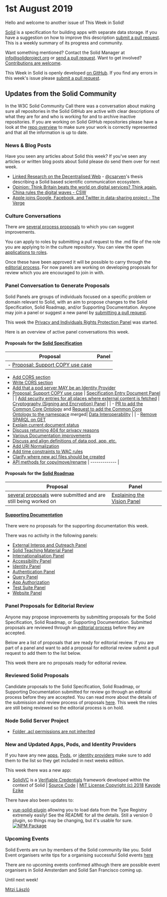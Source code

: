 # 1st August 2019

Hello and welcome to another issue of This Week in Solid!

[Solid](https://solid.github.io/information/) is a specification for building apps with separate data storage. If you have a suggestion on how to improve this description [submit a pull request](https://github.com/solid/roadmap/blob/master/what-is-solid.md). This is a weekly summary of its progress and community. 

Want something mentioned? Contact the Solid Manager at info@solidproject.org or [send a pull request](https://github.com/solid/information/edit/master/weekly-updates/next.md). Want to get involved? [Contributions are welcome](https://github.com/solid/information#develop).

This Week in Solid is openly developed [on GitHub](./next.md). If you find any errors in this week's issue please [submit a pull request](https://github.com/solid/information/pulls).

## Updates from the Solid Community

In the W3C Solid Community Call there was a conversation about making sure all repositories in the Solid GitHub are active with clear descriptions of what they are for and who is working for and to archive inactive repositories. If you are working on Solid GitHub repositories please have a look at the [repo overview](https://github.com/solid/information/blob/master/repo-overview.md) to make sure your work is correctly represented and that all the information is up to date. 

### News & Blog Posts
Have you seen any articles about Solid this week? If you've seen any articles or written blog posts about Solid please do send them over for next week.

* [Linked Research on the Decentralised Web](https://csarven.ca/linked-research-decentralised-web) - [@csarven](https://github.com/csarven)'s thesis describing a Solid based scientific communication ecosystem.
* [Opinion: Think Britain beats the world on digital services? Think again. China rules the digital waves - CSW](https://civilserviceworld.com/articles/opinion/opinion-think-britain-beats-world-digital-services-think-again-china-rules-digital) 
* [Apple joins Google, Facebook, and Twitter in data-sharing project - The Verge](https://www.theverge.com/2019/7/30/20746868/apple-data-transfer-project-google-microsoft-twitter)

### Culture Conversations 

There are [several process proposals](https://github.com/solid/culture/pulls) to which you can suggest improvements. 

You can apply to roles by submitting a pull request to the .md file of the role you are applying to in the culture repository. You can view the open [applications to roles](https://github.com/solid/culture/pulls). 

Once these have been approved it will be possible to carry through the [editorial process](https://github.com/solid/culture#reviewing-proposals). For now panels are working on developing proposals for review which you are encouraged to join in with. 

### Panel Conversation to Generate Proposals 
Solid Panels are groups of individuals focused on a specific problem or domain relevant to Solid, with an aim to propose changes to the Solid Specification, Solid Roadmap, and/or Supporting Documentation. Anyone may join a panel or suggest a new panel by [submitting a pull request](https://github.com/solid/culture/blob/master/panels.md).

This week the [Privacy and Individuals Rights Protection Panel](https://github.com/solid/culture/blob/master/panels.md#privacy-and-individuals-rights-protection-panel) was started. 

Here is an overview of active panel conversations this week. 

#### Proposals for the [Solid Specification](https://github.com/solid/specification)

| Proposal  | Panel |
| ------------- | ------------- |
| - [Proposal: Support COPY use case](https://github.com/solid/specification/issues/19#issuecomment-516140550)
- [Add CORS section](https://github.com/solid/specification/pull/13)
- [Write CORS section](https://github.com/solid/specification/issues/12)
- [Add that a pod server MAY be an Identity Provider](https://github.com/solid/specification/issues/7)
- [Proposal: Support COPY use case](https://github.com/solid/specification/issues/19)  | [Specification Entry Document Panel](https://github.com/solid/culture/blob/master/panels.md#specification-entry-document-panel) |
| [Add security entries for all places where external content is fetched](https://github.com/solid/specification/issues/21)   | [Cryptography (Signing and Encryption) Panel](https://github.com/solid/culture/blob/master/panels.md#cryptography-signing-and-encryption-panel) |
| - [PR to add the Common Core Ontology](https://github.com/solid/solid-namespace/pull/8) and [Request to add the Common Core Ontology to the namespace](https://github.com/solid/solid-namespace/issues/12) merged| [Data Interoperability](https://github.com/solid/culture/blob/master/panels.md#data-interoperability) |
| - [Remove SPARQL on GET](https://github.com/solid/solid-spec/pull/206#issuecomment-514736803)
- [Explain current document status](https://github.com/solid/solid-spec/pull/207)
- [Discuss returning 404 for privacy reasons](https://github.com/solid/specification/issues/14)
- [Various Documentation improvements](https://github.com/solid/webid-oidc-spec/pull/27#issuecomment-502040911)
- [Discuss and align definitions of data pod, app, etc.](https://github.com/solid/specification/issues/16) 
- [Add URI Normalization](https://github.com/solid/specification/issues/22) 
- [Add time constraints to WAC rules](https://github.com/solid/specification/issues/20)
- [Clarify where new acl files should be created](https://github.com/solid/web-access-control-spec/issues/62#issuecomment-516407391)
- [API methods for copy/move/rename](https://github.com/solid/solid-spec/issues/156#issuecomment-516141860) | ------------- |


#### Proposals for the [Solid Roadmap](https://github.com/solid/roadmap) 

| Proposal  | Panel |
| ------------- | ------------- |
|[several proposals](https://github.com/solid/roadmap/pulls) were submitted and are still being worked on | [Explaining the Vision Panel](https://github.com/solid/culture/blob/master/panels.md#explaining-the-vision-panel) |

#### [Supporting Documentation](https://github.com/solid/information/tree/master/documentation)
There were no proposals for the supporting documentation this week. 

There was no activity in the following panels: 
* [External Interop and Outreach Panel](https://github.com/solid/culture/blob/master/panels.md#external-interop-and-outreach-panel) 
* [Solid Teaching Material Panel](https://github.com/solid/culture/blob/master/panels.md#solid-teaching-material-panel)
* [Internationalisation Panel](https://github.com/solid/culture/blob/master/panels.md#internationalisation-panel)
* [Accessibility Panel](https://github.com/solid/culture/blob/master/panels.md#accessibility-panel)
* [Identity Panel](https://github.com/solid/culture/blob/master/panels.md#identity-panel)
* [Authentication Panel](https://github.com/solid/culture/blob/master/panels.md#authentication-panel)
* [Query Panel](https://github.com/solid/culture/blob/master/panels.md#query-panel) 
* [App Authorization](https://github.com/solid/culture/blob/master/panels.md#app-authorization)
* [Test Suite Panel](https://github.com/solid/culture/blob/master/panels.md#test-suite-panel)
* [Website Panel](https://github.com/solid/culture/blob/master/panels.md#website-panel) 

### Panel Proposals for Editorial Review 
Anyone may propose improvements by submitting proposals for the Solid Specification, Solid Roadmap, or Supporting Documentation. Submitted proposals are reviewed through an [editorial process](https://github.com/solid/culture#reviewing-proposals) before they are accepted.

Below are a list of proposals that are ready for editorial review. If you are part of a panel and want to add a proposal for editorial review submit a pull request to add them to the list below. 

This week there are no proposals ready for editorial review. 

### Reviewed Solid Proposals
Candidate proposals to the Solid Specification, Solid Roadmap, or Supporting Documentation submitted for review go through an editorial process before they are accepted. You can read more about the details of the submission and review process of proposals [here](https://github.com/solid/culture#how-to-make-changes). This week the roles are still being reviewed so the editorial process is on hold. 

### Node Solid Server Project 

* [Folder .acl permissions are not inherited](https://github.com/solid/node-solid-server/issues/1279)

### New and Updated Apps, Pods, and Identity Providers
If you have any new [apps](https://github.com/solid/solid-apps), [Pods](https://github.com/solid/pods), or [identity providers](https://github.com/solid/solid-idp-list) make sure to add them to the list so they get included in next weeks edition.

This week there was a new app: 
* [SolidVC](https://github.com/kezike/solid-vc) is a [Verifiable Credentials](https://w3c.github.io/vc-data-model/) framework developed within the context of Solid | [Source Code](https://github.com/kezike/solid-vc) | [MIT License Copyright (c) 2018](https://github.com/kezike/solid-vc/blob/master/LICENSE) [Kayode Ezike](https://github.com/kezike)

There have also been updates to: 
* [vue-solid-plugin](https://github.com/JordanShurmer/vue-solid-plugin) allowing you to load data from the Type Registry extremely easily! See the README for all the details. Still a version 0 plugin, so things may be changing, but it's usable for sure. [![NPM Package](https://img.shields.io/npm/v/vue-solid-plugin.svg)](http://npmjs.com/package/vue-solid-plugin)

### Upcoming Events

Solid Events are run by members of the Solid community like you. Solid Event organisers write tips for a organising successful Solid events [here](https://github.com/solid/information/blob/master/solid-events.md)

There are no upcoming events confirmed although there are possible event organisers in Solid Amsterdam and Solid San Francisco coming up. 

Until next week!

[Mitzi László](https://github.com/Mitzi-Laszlo)
